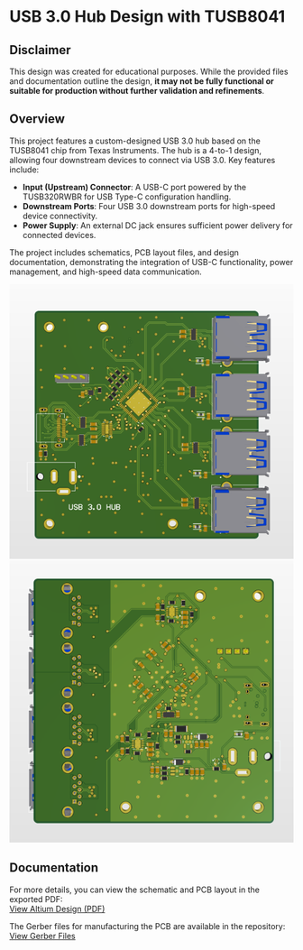 # USB 3.0 Hub Design with TUSB8041

## Disclaimer
This design was created for educational purposes. While the provided files and documentation outline the design, **it may not be fully functional or suitable for production without further validation and refinements**.

## Overview
This project features a custom-designed USB 3.0 hub based on the TUSB8041 chip from Texas Instruments. The hub is a 4-to-1 design, allowing four downstream devices to connect via USB 3.0. Key features include:

* **Input (Upstream) Connector**: A USB-C port powered by the TUSB320RWBR for USB Type-C configuration handling.
* **Downstream Ports**: Four USB 3.0 downstream ports for high-speed device connectivity.
* **Power Supply**: An external DC jack ensures sufficient power delivery for connected devices.

The project includes schematics, PCB layout files, and design documentation, demonstrating the integration of USB-C functionality, power management, and high-speed data communication.

<div align="center">
  <img src="SlikeUsbHub/Screenshot_2.png" alt="photo1">
</div>
<div align="center">
  <img src="SlikeUsbHub/Screenshot_3.png" alt="photo1">
</div>

## Documentation

For more details, you can view the schematic and PCB layout in the exported PDF:  
[View Altium Design (PDF)](UsbHub.pdf)

The Gerber files for manufacturing the PCB are available in the repository:  
[View Gerber Files](Gerbers/)
